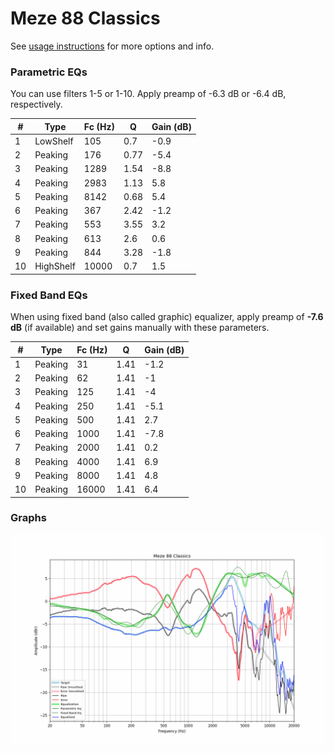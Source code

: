 # Meze 88 Classics
See [usage instructions](https://github.com/jaakkopasanen/AutoEq#usage) for more options and info.

### Parametric EQs
You can use filters 1-5 or 1-10. Apply preamp of -6.3 dB or -6.4 dB, respectively.

|   # | Type      |   Fc (Hz) |    Q |   Gain (dB) |
|-----|-----------|-----------|------|-------------|
|   1 | LowShelf  |       105 | 0.7  |        -0.9 |
|   2 | Peaking   |       176 | 0.77 |        -5.4 |
|   3 | Peaking   |      1289 | 1.54 |        -8.8 |
|   4 | Peaking   |      2983 | 1.13 |         5.8 |
|   5 | Peaking   |      8142 | 0.68 |         5.4 |
|   6 | Peaking   |       367 | 2.42 |        -1.2 |
|   7 | Peaking   |       553 | 3.55 |         3.2 |
|   8 | Peaking   |       613 | 2.6  |         0.6 |
|   9 | Peaking   |       844 | 3.28 |        -1.8 |
|  10 | HighShelf |     10000 | 0.7  |         1.5 |

### Fixed Band EQs
When using fixed band (also called graphic) equalizer, apply preamp of **-7.6 dB** (if available) and set gains manually with these parameters.

|   # | Type    |   Fc (Hz) |    Q |   Gain (dB) |
|-----|---------|-----------|------|-------------|
|   1 | Peaking |        31 | 1.41 |        -1.2 |
|   2 | Peaking |        62 | 1.41 |        -1   |
|   3 | Peaking |       125 | 1.41 |        -4   |
|   4 | Peaking |       250 | 1.41 |        -5.1 |
|   5 | Peaking |       500 | 1.41 |         2.7 |
|   6 | Peaking |      1000 | 1.41 |        -7.8 |
|   7 | Peaking |      2000 | 1.41 |         0.2 |
|   8 | Peaking |      4000 | 1.41 |         6.9 |
|   9 | Peaking |      8000 | 1.41 |         4.8 |
|  10 | Peaking |     16000 | 1.41 |         6.4 |

### Graphs
![](./Meze%2088%20Classics.png)
